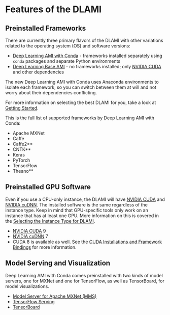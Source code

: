 # Features of the DLAMI<a name="features"></a>

## Preinstalled Frameworks<a name="features-frameworks"></a>

There are currently three primary flavors of the DLAMI with other variations related to the operating system \(OS\) and software versions: 
+ [Deep Learning AMI with Conda](overview-conda.md) \- frameworks installed separately using `conda` packages and separate Python environments
+ [Deep Learning Base AMI](overview-base.md) \- no frameworks installed; only [NVIDIA CUDA](https://developer.nvidia.com/cuda-zone) and other dependencies

The new Deep Learning AMI with Conda uses Anaconda environments to isolate each framework, so you can switch between them at will and not worry about their dependencies conflicting\.

For more information on selecting the best DLAMI for you, take a look at [Getting Started](gs.md)\.

This is the full list of supported frameworks by Deep Learning AMI with Conda:
+ Apache MXNet
+ Caffe
+ Caffe2\*\*
+ CNTK\*\*
+ Keras
+ PyTorch
+ TensorFlow
+ Theano\*\*

## Preinstalled GPU Software<a name="features-gpu"></a>

Even if you use a CPU\-only instance, the DLAMI will have [NVIDIA CUDA](https://developer.nvidia.com/cuda-zone) and [NVIDIA cuDNN](https://developer.nvidia.com/cudnn)\. The installed software is the same regardless of the instance type\. Keep in mind that GPU\-specific tools only work on an instance that has at least one GPU\. More information on this is covered in the [Selecting the Instance Type for DLAMI](instance-select.md)\.
+ [NVIDIA CUDA](https://developer.nvidia.com/cuda-zone) 9
+ [NVIDIA cuDNN](https://developer.nvidia.com/cudnn) 7
+ CUDA 8 is available as well\. See the [CUDA Installations and Framework Bindings](overview-cuda.md) for more information\.

## Model Serving and Visualization<a name="features-gpu"></a>

Deep Learning AMI with Conda comes preinstalled with two kinds of model servers, one for MXNet and one for TensorFlow, as well as TensorBoard, for model visualizations\.
+ [Model Server for Apache MXNet \(MMS\)](tutorial-mms.md)
+ [TensorFlow Serving](tutorial-tfserving.md)
+ [TensorBoard](tutorial-tensorboard.md)